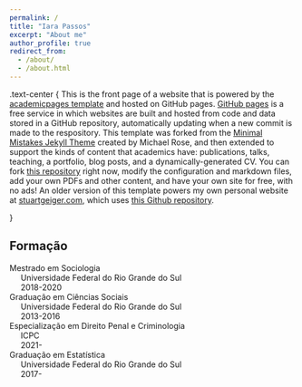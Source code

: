 ```yaml
---
permalink: /
title: "Iara Passos"
excerpt: "About me"
author_profile: true
redirect_from: 
  - /about/
  - /about.html
---
```


.text-center {
  This is the front page of a website that is powered by the [academicpages template](https://github.com/academicpages/academicpages.github.io) and hosted on GitHub pages. [GitHub pages](https://pages.github.com) is a free service in which websites are built and hosted from code and data stored in a GitHub repository, automatically updating when a new commit is made to the respository. This template was forked from the [Minimal Mistakes Jekyll Theme](https://mmistakes.github.io/minimal-mistakes/) created by Michael Rose, and then extended to support the kinds of content that academics have: publications, talks, teaching, a portfolio, blog posts, and a dynamically-generated CV. You can fork [this repository](https://github.com/academicpages/academicpages.github.io) right now, modify the configuration and markdown files, add your own PDFs and other content, and have your own site for free, with no ads! An older version of this template powers my own personal website at [stuartgeiger.com](http://stuartgeiger.com), which uses [this Github repository](https://github.com/staeiou/staeiou.github.io).

}

## Formação

 <div class="container">
        <div class="row">
            <div class="col-lg-6 col-md-6 col-sm-12 col-xs-12">
                <i class="fa fa-graduation-cap"></i> Mestrado em Sociologia <br>
                &nbsp;&nbsp;&nbsp;&nbsp;&nbsp;Universidade Federal do Rio Grande do Sul <br>
                &nbsp;&nbsp;&nbsp;&nbsp;&nbsp;2018-2020 <br>
                <i class="fa fa-graduation-cap"></i> Graduação em Ciências Sociais <br>
                &nbsp;&nbsp;&nbsp;&nbsp;&nbsp;Universidade Federal do Rio Grande do Sul <br>
                &nbsp;&nbsp;&nbsp;&nbsp;&nbsp;2013-2016 <br>
            </div>
            <div class="col-lg-6 col-md-6 col-sm-12 col-xs-12">
                <i class="fa fa-graduation-cap"></i> Especialização em Direito Penal e Criminologia <br>
                &nbsp;&nbsp;&nbsp;&nbsp;&nbsp;ICPC <br>
                &nbsp;&nbsp;&nbsp;&nbsp;&nbsp;2021- <br>
                <i class="fa fa-graduation-cap"></i> Graduação em Estatística <br>
                &nbsp;&nbsp;&nbsp;&nbsp;&nbsp;Universidade Federal do Rio Grande do Sul <br>
                &nbsp;&nbsp;&nbsp;&nbsp;&nbsp;2017- <br>
            </div>
        </div>
    </div>




<i class="fa fa-download fa-lg"></i>
